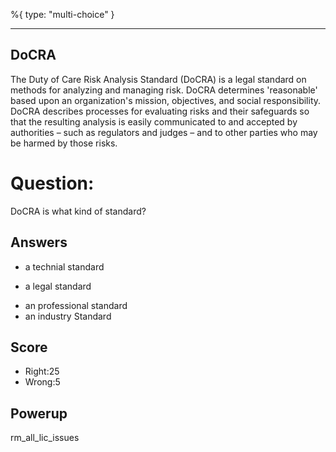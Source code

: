 %{
 type: "multi-choice"
}

---
## DoCRA
The Duty of Care Risk Analysis Standard (DoCRA)
is a legal standard on methods for analyzing and managing risk.
DoCRA determines 'reasonable' based upon an organization's
mission, objectives, and social responsibility.
DoCRA describes processes for evaluating risks
and their safeguards so that the resulting analysis
is easily communicated to and accepted
by authorities – such as regulators and judges –
and to other parties who may be harmed by those risks.

# Question:
DoCRA is what kind of standard?

## Answers
- a technial standard
* a legal standard
- an professional standard
- an industry Standard

## Score
- Right:25
- Wrong:5

## Powerup
rm_all_lic_issues
